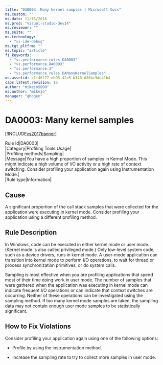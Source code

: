 ```yaml
---
title: "DA0003: Many kernel samples | Microsoft Docs"
ms.custom: ""
ms.date: 11/15/2016
ms.prod: "visual-studio-dev14"
ms.reviewer: ""
ms.suite: ""
ms.technology: 
  - "vs-ide-debug"
ms.tgt_pltfrm: ""
ms.topic: "article"
f1_keywords: 
  - "vs.performance.rules.DA0003"
  - "vs.performance.DA0003"
  - "vs.performance.3"
  - "vs.performance.rules.DAManyKernelSamples"
ms.assetid: c1f46f77-eb95-42e5-b340-d86bc9de41b4
caps.latest.revision: 16
author: "mikejo5000"
ms.author: "mikejo"
manager: "ghogen"
---
```

# DA0003: Many kernel samples
[!INCLUDE[vs2017banner](../includes/vs2017banner.md)]

Rule Id|DA0003|  
|Category|Profiling Tools Usage|  
|Profiling methods|Sampling|  
|Message|You have a high proportion of samples in Kernel Mode. This might indicate a high volume of I/O activity or a high rate of context switching. Consider profiling your application again using Instrumentation Mode.|  
|Rule type|Information|  
  
## Cause  
 A significant proportion of the call stack samples that were collected for the application were executing in kernel mode. Consider profiling your application using a different profiling method.  
  
## Rule Description  
 In Windows, code can be executed in either kernel mode or user mode. (Kernel mode is also called privileged mode.) Only low-level system code, such as a device drivers, runs in kernel mode. A user-mode application can transition into kernel mode to perform I/O operations, to wait for thread or process synchronization primitives, or do system calls.  
  
 Sampling is most effective when you are profiling applications that spend most of their time doing work in user mode. The number of samples that were gathered when the application was executing in kernel mode can indicate frequent I/O operations or can indicate that context switches are occurring. Neither of these operations can be investigated using the sampling method. If too many kernel mode samples are taken, the sampling data may not contain enough user mode samples to be statistically significant.  
  
## How to Fix Violations  
 Consider profiling your application again using one of the following options:  
  
-   Profile by using the instrumentation method.  
  
-   Increase the sampling rate to try to collect more samples in user mode.



